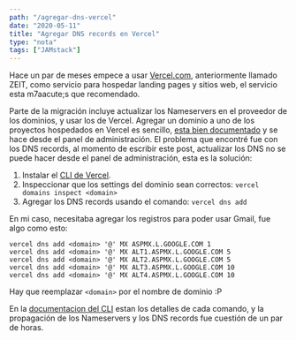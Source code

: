 ```yaml
---
path: "/agregar-dns-vercel"
date: "2020-05-11"
title: "Agregar DNS records en Vercel"
type: "nota"
tags: ["JAMstack"]
---
```


Hace un par de meses empece a usar [Vercel.com](https://vercel.com/), anteriormente llamado ZEIT, como servicio para hospedar landing pages y sitios web, el servicio esta m7aacute;s que recomendado.

Parte de la migraci&oacute;n incluye actualizar los Nameservers en el proveedor de los dominios, y usar los de Vercel. Agregar un dominio a uno de los proyectos hospedados en Vercel es sencillo, [esta bien documentado](https://vercel.com/docs/v2/custom-domains) y se hace desde el panel de administraci&oacute;n. El problema que encontr&eacute; fue con los DNS records, al momento de escribir este post, actualizar los DNS no se puede hacer desde el panel de administraci&oacute;n, esta es la soluci&oacute;n:

1. Instalar el [CLI de Vercel](https://vercel.com/download).
2. Inspeccionar que los settings del dominio sean correctos: `vercel domains inspect <domain>`
3. Agregar los DNS records usando el comando: `vercel dns add`

En mi caso, necesitaba agregar los registros para poder usar Gmail, fue algo como esto:

```
vercel dns add <domain> '@' MX ASPMX.L.GOOGLE.COM 1
vercel dns add <domain> '@' MX ALT1.ASPMX.L.GOOGLE.COM 5
vercel dns add <domain> '@' MX ALT2.ASPMX.L.GOOGLE.COM 5
vercel dns add <domain> '@' MX ALT3.ASPMX.L.GOOGLE.COM 10
vercel dns add <domain> '@' MX ALT4.ASPMX.L.GOOGLE.COM 10
```

Hay que reemplazar `<domain>` por el nombre de dominio :P

En la [documentacion del CLI](https://vercel.com/docs/cli#commands/dns) estan los detalles de cada comando, y la propagaci&oacute;n de los Nameservers y los DNS records fue cuesti&oacute;n de un par de horas.
